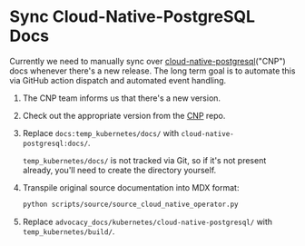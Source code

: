 # Sync Cloud-Native-PostgreSQL Docs

Currently we need to manually sync over [cloud-native-postgresql][cnp]("CNP")
docs whenever there's a new release. The long term goal is to automate this via
GitHub action dispatch and automated event handling.

1. The CNP team informs us that there's a new version.
1. Check out the appropriate version from the [CNP][] repo.
1. Replace `docs:temp_kubernetes/docs/` with `cloud-native-postgresql:docs/`.

   `temp_kubernetes/docs/` is not tracked via Git, so if it's not present
   already, you'll need to create the directory yourself.

1. Transpile original source documentation into MDX format:

   ```sh
   python scripts/source/source_cloud_native_operator.py
   ```

1. Replace `advocacy_docs/kubernetes/cloud-native-postgresql/` with
   `temp_kubernetes/build/`.

[cnp]: https://github.com/EnterpriseDB/cloud-native-postgresql
